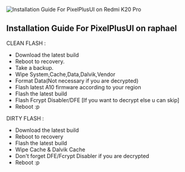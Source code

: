 ![Installation Guide For PixelPlusUI on Redmi K20 Pro](https://i.imgur.com/pmZkslu.png "Installation")
## Installation Guide For PixelPlusUI on raphael
CLEAN FLASH :
- Download the latest build
- Reboot to recovery.
- Take a backup.
- Wipe System,Cache,Data,Dalvik,Vendor
- Format Data(Not necessary if you are decrypted)
- Flash latest A10 firmware according to your region
- Flash the latest build
- Flash Fcrypt Disabler/DFE [If you want to decrypt else u can skip]
- Reboot :p

DIRTY FLASH :
- Download the latest build
- Reboot to recovery
- Flash the latest build
- Wipe Cache & Dalvik Cache
- Don't forget DFE/Fcrypt Disabler if you are decrypted
- Reboot :p
